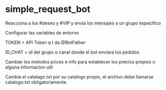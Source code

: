 # simple_request_bot
Reacciona a los #deseo y #VIP y envia los mensajes a un grupo especifico


Configurar las variables de entorno

TOKEN = API Token q t da @BotFather

ID_CHAT = id del grupo o canal donde el bot enviara los pedidos

Cambiar los metodos prices e info para establecer los precios propios o alguna informacion util

Cambia el catalago.txt por su catalogo propio, el archivo debe llamarse catalogo.txt obligatoriamente
